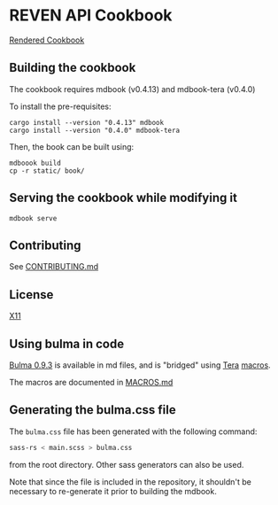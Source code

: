 REVEN API Cookbook
==================

[Rendered Cookbook](https://tetrane.github.io/api-cookbook/)

## Building the cookbook

The cookbook requires mdbook (v0.4.13) and mdbook-tera (v0.4.0)

To install the pre-requisites:

```
cargo install --version "0.4.13" mdbook
cargo install --version "0.4.0" mdbook-tera
```

Then, the book can be built using:

```
mdboook build
cp -r static/ book/
```

## Serving the cookbook while modifying it

```
mdbook serve
```

## Contributing

See [CONTRIBUTING.md](./CONTRIBUTING.md)

## License

[X11](./LICENSE)

## Using bulma in code

[Bulma 0.9.3](https://bulma.io) is available in md files, and is "bridged" using [Tera](https://tera.netlify.app) [macros](https://tera.netlify.app/docs/#macros).

The macros are documented in [MACROS.md](./MACROS.md)

## Generating the bulma.css file

The `bulma.css` file has been generated with the following command:

```bash
sass-rs < main.scss > bulma.css
```

from the root directory. Other sass generators can also be used.

Note that since the file is included in the repository, it shouldn't be necessary to re-generate it prior to building the mdbook.
